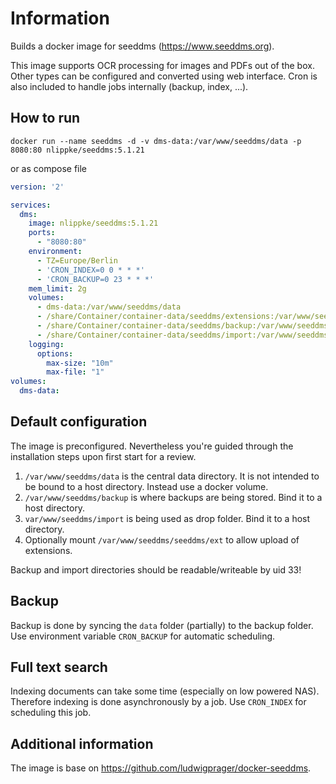 # Information

Builds a docker image for seeddms (https://www.seeddms.org).

This image supports OCR processing for images and PDFs out of the box. Other types can be configured and converted using web interface.
Cron is also included to handle jobs internally (backup, index, ...).

## How to run

`docker run --name seeddms -d -v dms-data:/var/www/seeddms/data -p 8080:80 nlippke/seeddms:5.1.21`

or as compose file

```yaml
version: '2'

services:
  dms:
    image: nlippke/seeddms:5.1.21
    ports:
      - "8080:80"
    environment:
      - TZ=Europe/Berlin
      - 'CRON_INDEX=0 0 * * *'
      - 'CRON_BACKUP=0 23 * * *'
    mem_limit: 2g
    volumes:
      - dms-data:/var/www/seeddms/data
      - /share/Container/container-data/seeddms/extensions:/var/www/seeddms/seeddms/ext
      - /share/Container/container-data/seeddms/backup:/var/www/seeddms/backup
      - /share/Container/container-data/seeddms/import:/var/www/seeddms/import
    logging:
      options:
        max-size: "10m"
        max-file: "1"
volumes:
  dms-data:
```

## Default configuration

The image is preconfigured. Nevertheless you're guided through the installation steps upon first start for a review.

1. `/var/www/seeddms/data` is the central data directory. It is not intended to be bound to a host directory. Instead use a docker volume.
2. `/var/www/seeddms/backup` is where backups are being stored. Bind it to a host directory.
3. `var/www/seeddms/import` is being used as drop folder. Bind it to a host directory.
4. Optionally mount `/var/www/seeddms/seeddms/ext` to allow upload of extensions.

Backup and import directories should be readable/writeable by uid 33!

## Backup

Backup is done by syncing the `data` folder (partially) to the backup folder. Use environment variable `CRON_BACKUP` for automatic scheduling.

## Full text search

Indexing documents can take some time (especially on low powered NAS). Therefore indexing is done asynchronously by a job. Use `CRON_INDEX` for scheduling this job. 

## Additional information

The image is base on https://github.com/ludwigprager/docker-seeddms.

